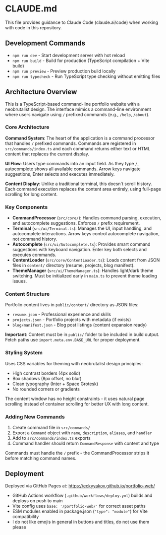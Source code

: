 # CLAUDE.md

This file provides guidance to Claude Code (claude.ai/code) when working with code in this repository.

## Development Commands

- `npm run dev` - Start development server with hot reload
- `npm run build` - Build for production (TypeScript compilation + Vite build)
- `npm run preview` - Preview production build locally
- `npm run typecheck` - Run TypeScript type checking without emitting files

## Architecture Overview

This is a TypeScript-based command-line portfolio website with a neobrutalist design. The interface mimics a command-line environment where users navigate using `/` prefixed commands (e.g., `/help`, `/about`).

### Core Architecture

**Command System**: The heart of the application is a command processor that handles `/` prefixed commands. Commands are registered in `src/commands/index.ts` and each command returns either text or HTML content that replaces the current display.

**UI Flow**: Users type commands into an input field. As they type `/`, autocomplete shows all available commands. Arrow keys navigate suggestions, Enter selects and executes immediately.

**Content Display**: Unlike a traditional terminal, this doesn't scroll history. Each command execution replaces the content area entirely, using full-page scrolling for long content.

### Key Components

- **CommandProcessor** (`src/core/`): Handles command parsing, execution, and autocomplete suggestions. Enforces `/` prefix requirement.
- **Terminal** (`src/ui/Terminal.ts`): Manages the UI, input handling, and autocomplete interactions. Arrow keys control autocomplete navigation, not command history.
- **Autocomplete** (`src/ui/Autocomplete.ts`): Provides smart command suggestions with keyboard navigation. Enter key both selects and executes commands.
- **ContentLoader** (`src/core/ContentLoader.ts`): Loads content from JSON files in `content/` directory (resume, projects, blog manifest).
- **ThemeManager** (`src/ui/ThemeManager.ts`): Handles light/dark theme switching. Must be initialized early in `main.ts` to prevent theme loading issues.

### Content Structure

Portfolio content lives in `public/content/` directory as JSON files:
- `resume.json` - Professional experience and skills
- `projects.json` - Portfolio projects with metadata (if exists)
- `blog/manifest.json` - Blog post listings (content expansion ready)

**Important**: Content must be in `public/` folder to be included in build output. Fetch paths use `import.meta.env.BASE_URL` for proper deployment.

### Styling System

Uses CSS variables for theming with neobrutalist design principles:
- High contrast borders (4px solid)
- Box shadows (8px offset, no blur)
- Clean typography (Inter + Space Grotesk)
- No rounded corners or gradients

The content window has no height constraints - it uses natural page scrolling instead of container scrolling for better UX with long content.

### Adding New Commands

1. Create command file in `src/commands/`
2. Export a `Command` object with `name`, `description`, `aliases`, and `handler`
3. Add to `src/commands/index.ts` exports
4. Command handler should return `CommandResponse` with content and type

Commands must handle the `/` prefix - the CommandProcessor strips it before matching command names.

## Deployment

Deployed via GitHub Pages at: https://eckyyakov.github.io/portfolio-web/
- GitHub Actions workflow (`.github/workflows/deploy.yml`) builds and deploys on push to main
- Vite config uses `base: '/portfolio-web/'` for correct asset paths
- ESM modules enabled in package.json (`"type": "module"`) for Vite compatibility
- I do not like emojis in general in buttons and titles, do not use them please